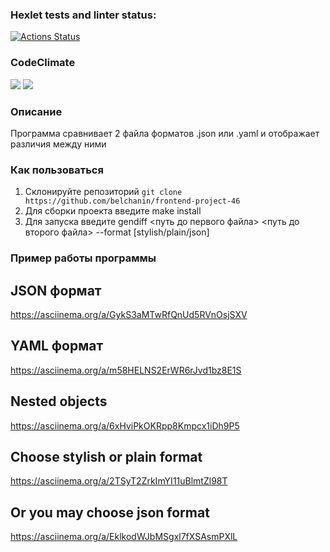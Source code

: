### Hexlet tests and linter status:
[![Actions Status](https://github.com/belchanin/frontend-project-46/workflows/hexlet-check/badge.svg)](https://github.com/belchanin/frontend-project-46/actions)

### CodeClimate
<a href="https://codeclimate.com/github/belchanin/frontend-project-46/maintainability"><img src="https://api.codeclimate.com/v1/badges/b16dec8849a0a90ef8a5/maintainability" /></a>
<a href="https://codeclimate.com/github/belchanin/frontend-project-46/test_coverage"><img src="https://api.codeclimate.com/v1/badges/b16dec8849a0a90ef8a5/test_coverage" /></a>

### Описание
Программа сравнивает 2 файла форматов .json или .yaml и отображает различия между ними

### Как пользоваться
1. Склонируйте репозиторий `git clone https://github.com/belchanin/frontend-project-46`
2. Для сборки проекта введите make install
3. Для запуска введите gendiff <путь до первого файла> <путь до второго файла> --format [stylish/plain/json]

### Пример работы программы
## JSON формат
https://asciinema.org/a/GykS3aMTwRfQnUd5RVnOsjSXV

## YAML формат
https://asciinema.org/a/m58HELNS2ErWR6rJvd1bz8E1S

## Nested objects
https://asciinema.org/a/6xHviPkOKRpp8Kmpcx1iDh9P5

## Choose stylish or plain format
https://asciinema.org/a/2TSyT2ZrkImYI11uBlmtZl98T

## Or you may choose json format
https://asciinema.org/a/EklkodWJbMSgxl7fXSAsmPXlL
